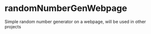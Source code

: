 # randomNumberGenWebpage
Simple random number generator on a webpage, will be used in other projects
